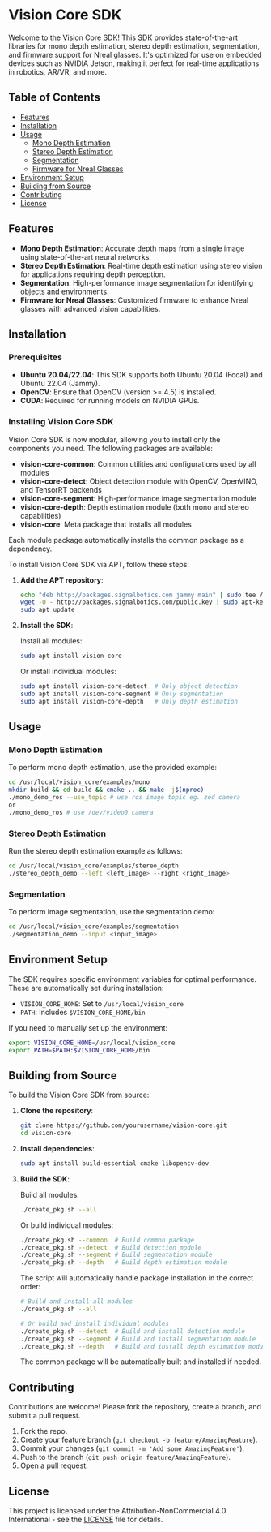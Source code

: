 
# Vision Core SDK

Welcome to the Vision Core SDK! This SDK provides state-of-the-art libraries for mono depth estimation, stereo depth estimation, segmentation, and firmware support for Nreal glasses. It's optimized for use on embedded devices such as NVIDIA Jetson, making it perfect for real-time applications in robotics, AR/VR, and more.

## Table of Contents

- [Features](#features)
- [Installation](#installation)
- [Usage](#usage)
  - [Mono Depth Estimation](#mono-depth-estimation)
  - [Stereo Depth Estimation](#stereo-depth-estimation)
  - [Segmentation](#segmentation)
  - [Firmware for Nreal Glasses](#firmware-for-nreal-glasses)
- [Environment Setup](#environment-setup)
- [Building from Source](#building-from-source)
- [Contributing](#contributing)
- [License](#license)

## Features

- **Mono Depth Estimation**: Accurate depth maps from a single image using state-of-the-art neural networks.
- **Stereo Depth Estimation**: Real-time depth estimation using stereo vision for applications requiring depth perception.
- **Segmentation**: High-performance image segmentation for identifying objects and environments.
- **Firmware for Nreal Glasses**: Customized firmware to enhance Nreal glasses with advanced vision capabilities.

## Installation

### Prerequisites

- **Ubuntu 20.04/22.04**: This SDK supports both Ubuntu 20.04 (Focal) and Ubuntu 22.04 (Jammy).
- **OpenCV**: Ensure that OpenCV (version >= 4.5) is installed.
- **CUDA**: Required for running models on NVIDIA GPUs.

### Installing Vision Core SDK

Vision Core SDK is now modular, allowing you to install only the components you need. The following packages are available:

- **vision-core-common**: Common utilities and configurations used by all modules
- **vision-core-detect**: Object detection module with OpenCV, OpenVINO, and TensorRT backends
- **vision-core-segment**: High-performance image segmentation module
- **vision-core-depth**: Depth estimation module (both mono and stereo capabilities)
- **vision-core**: Meta package that installs all modules

Each module package automatically installs the common package as a dependency.

To install Vision Core SDK via APT, follow these steps:

1. **Add the APT repository**:

   ```bash
   echo "deb http://packages.signalbotics.com jammy main" | sudo tee /etc/apt/sources.list.d/vision-core.list
   wget -O - http://packages.signalbotics.com/public.key | sudo apt-key add -
   sudo apt update
   ```

2. **Install the SDK**:

   Install all modules:
   ```bash
   sudo apt install vision-core
   ```

   Or install individual modules:
   ```bash
   sudo apt install vision-core-detect  # Only object detection
   sudo apt install vision-core-segment # Only segmentation
   sudo apt install vision-core-depth   # Only depth estimation
   ```

## Usage

### Mono Depth Estimation

To perform mono depth estimation, use the provided example:

```bash
cd /usr/local/vision_core/examples/mono
mkdir build && cd build && cmake .. && make -j$(nproc)
./mono_demo_ros --use_topic # use ros image topic eg. zed camera
or
./mono_demo_ros # use /dev/video0 camera
```

### Stereo Depth Estimation

Run the stereo depth estimation example as follows:

```bash
cd /usr/local/vision_core/examples/stereo_depth
./stereo_depth_demo --left <left_image> --right <right_image>
```

### Segmentation

To perform image segmentation, use the segmentation demo:

```bash
cd /usr/local/vision_core/examples/segmentation
./segmentation_demo --input <input_image>
```



## Environment Setup

The SDK requires specific environment variables for optimal performance. These are automatically set during installation:

- `VISION_CORE_HOME`: Set to `/usr/local/vision_core`
- `PATH`: Includes `$VISION_CORE_HOME/bin`

If you need to manually set up the environment:

```bash
export VISION_CORE_HOME=/usr/local/vision_core
export PATH=$PATH:$VISION_CORE_HOME/bin
```

## Building from Source

To build the Vision Core SDK from source:

1. **Clone the repository**:

   ```bash
   git clone https://github.com/yourusername/vision-core.git
   cd vision-core
   ```

2. **Install dependencies**:

   ```bash
   sudo apt install build-essential cmake libopencv-dev
   ```

3. **Build the SDK**:

   Build all modules:
   ```bash
   ./create_pkg.sh --all
   ```

   Or build individual modules:
   ```bash
   ./create_pkg.sh --common  # Build common package
   ./create_pkg.sh --detect  # Build detection module
   ./create_pkg.sh --segment # Build segmentation module
   ./create_pkg.sh --depth   # Build depth estimation module
   ```

   The script will automatically handle package installation in the correct order:
   ```bash
   # Build and install all modules
   ./create_pkg.sh --all

   # Or build and install individual modules
   ./create_pkg.sh --detect  # Build and install detection module
   ./create_pkg.sh --segment # Build and install segmentation module
   ./create_pkg.sh --depth   # Build and install depth estimation module
   ```

   The common package will be automatically built and installed if needed.

## Contributing

Contributions are welcome! Please fork the repository, create a branch, and submit a pull request.

1. Fork the repo.
2. Create your feature branch (`git checkout -b feature/AmazingFeature`).
3. Commit your changes (`git commit -m 'Add some AmazingFeature'`).
4. Push to the branch (`git push origin feature/AmazingFeature`).
5. Open a pull request.

## License

This project is licensed under the Attribution-NonCommercial 4.0 International - see the [LICENSE](LICENSE.md) file for details.
